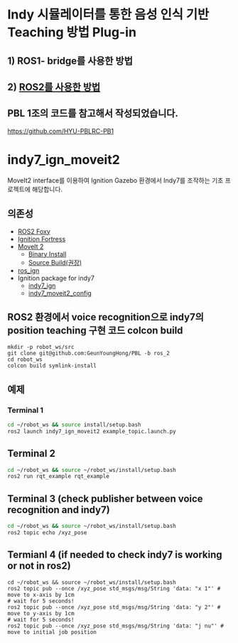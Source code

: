 # Indy 시뮬레이터를 통한 음성 인식 기반 Teaching 방법 Plug-in

## 1) ROS1- bridge를 사용한 방법

## 2) [ROS2를 사용한 방법](https://github.com/GeunYoungHong/PBL/blob/main/ros2/readme.md)
## PBL 1조의 코드를 참고해서 작성되었습니다.
https://github.com/HYU-PBLRC-PB1

# indy7_ign_moveit2
MoveIt2 interface를 이용하여 Ignition Gazebo 환경에서 Indy7를 조작하는 기초 프로젝트에 해당합니다.

## 의존성
- [ROS2 Foxy](https://docs.ros.org/en/foxy/Installation.html)
- [Ignition Fortress](https://ignitionrobotics.org/docs/fortress)
- [MoveIt 2](https://moveit.ros.org/)
  - [Binary Install](https://moveit.ros.org/install-moveit2/binary)
  - [Source Build(권장)](https://moveit.ros.org/install-moveit2/source/)
- [ros_ign](https://github.com/ignitionrobotics/ros_ign/tree/ros2)
- Ignition package for indy7
  - [indy7_ign](https://github.com/HYU-PBLRC-PB1/indy7_ign.git)
  - [indy7_moveit2_config](https://github.com/HYU-PBLRC-PB1/indy7_moveit2_config.git)

## ROS2 환경에서 voice recognition으로 indy7의 position teaching 구현 코드 colcon build
```
mkdir -p robot_ws/src
git clone git@github.com:GeunYoungHong/PBL -b ros_2
cd robot_ws
colcon build symlink-install
```

## 예제
### Terminal 1
```bash
cd ~/robot_ws && source install/setup.bash
ros2 launch indy7_ign_moveit2 example_topic.launch.py 
```
## Terminal 2
```bash
cd ~/robot_ws && source ~/robot_ws/install/setup.bash
ros2 run rqt_example rqt_example
```
## Terminal 3 (check publisher between voice recognition and indy7)
```bash
cd ~/robot_ws && source ~/robot_ws/install/setup.bash
ros2 topic echo /xyz_pose
```
## Termianl 4 (if needed to check indy7 is working or not in ros2)
```
cd ~/robot_ws && source ~/robot_ws/install/setup.bash
ros2 topic pub --once /xyz_pose std_msgs/msg/String 'data: "x 1"' # move to x-axis by 1cm
# wait for 5 seconds!
ros2 topic pub --once /xyz_pose std_msgs/msg/String 'data: "y 2"' # move to y-axis by 1cm
# wait for 5 seconds!
ros2 topic pub --once /xyz_pose std_msgs/msg/String 'data: "j nu"' # move to initial job position
```
